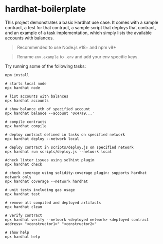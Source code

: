 # hardhat-boilerplate

This project demonstrates a basic Hardhat use case. It comes with a sample contract, a test for that contract, a sample script that deploys that contract, and an example of a task implementation, which simply lists the available accounts with balances.

> Recommended to use Node.js v18+ and npm v8+

> Rename `env.example` to `.env` and add your env specific keys.

Try running some of the following tasks:

```shell
npm install

# starts local node
npx hardhat node

# list accounts with balances
npx hardhat accounts

# show balance eth of specified account
npx hardhat balance --account '0x47a9...'

# compile contracts
npx hardhat compile

# deploy contract defined in tasks on specified network
npx hardhat deploy --network local

# deploy contract in scripts/deploy.js on specified network
npx hardhat run scripts/deploy.js --network local

#check linter issues using solhint plugin
npx hardhat check

# check coverage using solidity-coverage plugin: supports hardhat network only
npx hardhat coverage --network hardhat

# unit tests including gas usage
npx hardhat test

# remove all compiled and deployed artifacts
npx hardhat clean

# verify contract
npx hardhat verify --network <deployed network> <deployed contract address> "<constructor1>" "<constructor2>"

# show help
npx hardhat help
```
